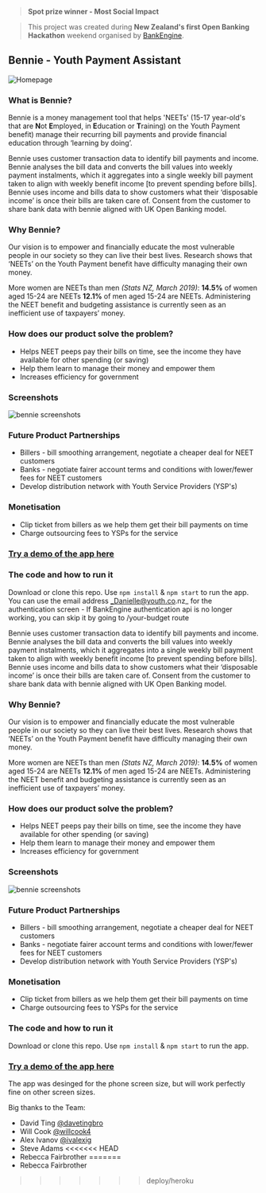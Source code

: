 > **Spot prize winner - Most Social Impact**

>This project was created during **New Zealand's first Open Banking Hackathon** weekend organised by [BankEngine](https://bankengine.nz/).

## Bennie - Youth Payment Assistant

![Homepage](./bennie_phone.png)

### What is Bennie?
Bennie is a money management tool that helps 'NEETs' (15-17 year-old's that are **N**ot **E**mployed, in **E**ducation or **T**raining) on the Youth Payment benefit) manage their recurring bill payments and provide financial education through ‘learning by doing’.

Bennie uses customer transaction data to identify bill payments and income. Bennie analyses the bill data and converts the bill values into weekly payment instalments, which it aggregates into a single weekly bill payment taken to align with weekly benefit income [to prevent spending before bills]. Bennie uses income and bills data to show customers what their ‘disposable income’ is once their bills are taken care of. Consent from the customer to share bank data with bennie aligned with UK Open Banking model.
 

### Why Bennie?
Our vision is to empower and financially educate the most vulnerable people in our society so they can live their best lives. Research shows that ‘NEETs’ on the Youth Payment benefit have difficulty managing their own money.

More women are NEETs than men _(Stats NZ, March 2019)_:
**14.5%** of women aged 15-24 are NEETs
**12.1%** of men aged 15-24 are NEETs. 
Administering the NEET benefit and budgeting assistance is currently seen as an inefficient use of taxpayers’ money.

### How does our product solve the problem?
- Helps NEET peeps pay their bills on time, see the income they have available for other spending (or saving)
- Help them learn to manage their money and empower them 
- Increases efficiency for government

### Screenshots
![bennie screenshots](./bennie_screenshots.jpg "Screenshots")

### Future Product Partnerships

- Billers - bill smoothing arrangement, negotiate a cheaper deal for NEET customers
- Banks - negotiate fairer account terms and conditions with lower/fewer fees for NEET customers 
- Develop distribution network with Youth Service Providers (YSP's)

### Monetisation

- Clip ticket from billers as we help them get their bill payments on time
- Charge outsourcing fees to YSPs for the service

### [Try a demo of the app here](https://objective-clarke-aece7b.netlify.com/) ###

### The code and how to run it

Download or clone this repo. Use ```npm install``` & ```npm start``` to run the app.
You can use the email address _Danielle@youth.co.nz_ for the authentication screen -  If BankEngine authentication api is no longer working, you can skip it by going to /your-budget route

Bennie uses customer transaction data to identify bill payments and income. Bennie analyses the bill data and converts the bill values into weekly payment instalments, which it aggregates into a single weekly bill payment taken to align with weekly benefit income [to prevent spending before bills]. Bennie uses income and bills data to show customers what their ‘disposable income’ is once their bills are taken care of. Consent from the customer to share bank data with bennie aligned with UK Open Banking model.
 

### Why Bennie?
Our vision is to empower and financially educate the most vulnerable people in our society so they can live their best lives. Research shows that ‘NEETs’ on the Youth Payment benefit have difficulty managing their own money.

More women are NEETs than men _(Stats NZ, March 2019)_:
**14.5%** of women aged 15-24 are NEETs
**12.1%** of men aged 15-24 are NEETs. 
Administering the NEET benefit and budgeting assistance is currently seen as an inefficient use of taxpayers’ money.

### How does our product solve the problem?
- Helps NEET peeps pay their bills on time, see the income they have available for other spending (or saving)
- Help them learn to manage their money and empower them 
- Increases efficiency for government

### Screenshots
![bennie screenshots](./bennie_screenshots.jpg "Screenshots")

### Future Product Partnerships

- Billers - bill smoothing arrangement, negotiate a cheaper deal for NEET customers
- Banks - negotiate fairer account terms and conditions with lower/fewer fees for NEET customers 
- Develop distribution network with Youth Service Providers (YSP's)

### Monetisation

- Clip ticket from billers as we help them get their bill payments on time
- Charge outsourcing fees to YSPs for the service

### The code and how to run it

Download or clone this repo. Use ```npm install``` & ```npm start``` to run the app.

### [Try a demo of the app here](https://bennie-pocketful.herokuapp.com/) ###
The app was desinged for the phone screen size, but will work perfectly fine on other screen sizes.

Big thanks to the Team:

- David Ting [@davetingbro](https://github.com/davetingbro)
- Will Cook [@willcook4](https://github.com/willcook4)
- Alex Ivanov [@ivalexig](https://github.com/ivalexig)
- Steve Adams
<<<<<<< HEAD
- Rebecca Fairbrother
=======
- Rebecca Fairbrother
>>>>>>> deploy/heroku

